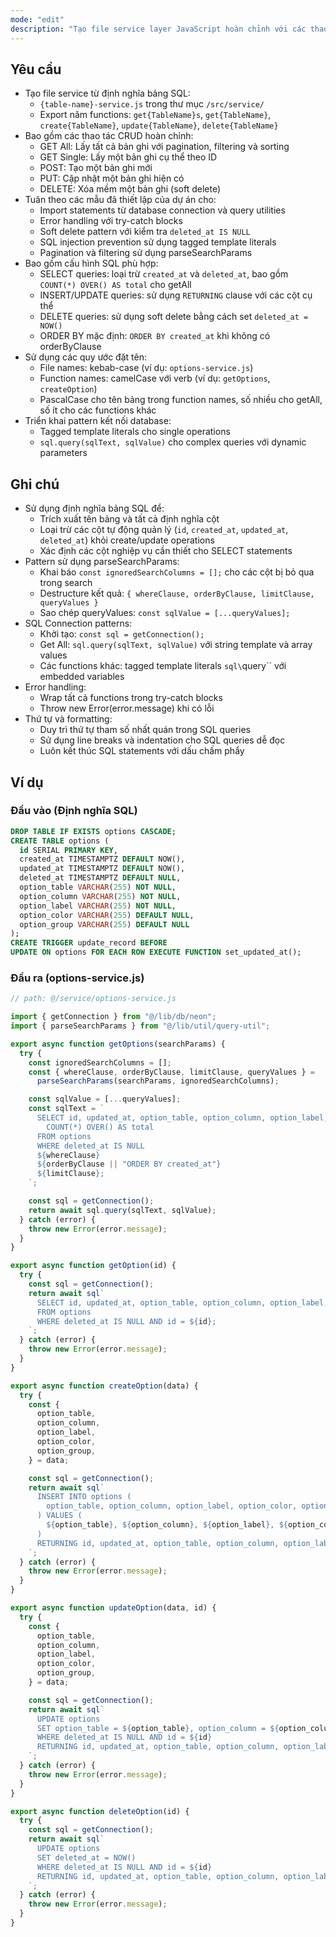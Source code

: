 ```yaml
---
mode: "edit"
description: "Tạo file service layer JavaScript hoàn chỉnh với các thao tác CRUD dựa trên định nghĩa bảng SQL, bao gồm pagination, filtering và soft delete."
---
```


## Yêu cầu

- Tạo file service từ định nghĩa bảng SQL:
  - `{table-name}-service.js` trong thư mục `/src/service/`
  - Export năm functions: `get{TableName}s`, `get{TableName}`, `create{TableName}`, `update{TableName}`, `delete{TableName}`
- Bao gồm các thao tác CRUD hoàn chỉnh:
  - GET All: Lấy tất cả bản ghi với pagination, filtering và sorting
  - GET Single: Lấy một bản ghi cụ thể theo ID
  - POST: Tạo một bản ghi mới
  - PUT: Cập nhật một bản ghi hiện có
  - DELETE: Xóa mềm một bản ghi (soft delete)
- Tuân theo các mẫu đã thiết lập của dự án cho:
  - Import statements từ database connection và query utilities
  - Error handling với try-catch blocks
  - Soft delete pattern với kiểm tra `deleted_at IS NULL`
  - SQL injection prevention sử dụng tagged template literals
  - Pagination và filtering sử dụng parseSearchParams
- Bao gồm cấu hình SQL phù hợp:
  - SELECT queries: loại trừ `created_at` và `deleted_at`, bao gồm `COUNT(*) OVER() AS total` cho getAll
  - INSERT/UPDATE queries: sử dụng `RETURNING` clause với các cột cụ thể
  - DELETE queries: sử dụng soft delete bằng cách set `deleted_at = NOW()`
  - ORDER BY mặc định: `ORDER BY created_at` khi không có orderByClause
- Sử dụng các quy ước đặt tên:
  - File names: kebab-case (ví dụ: `options-service.js`)
  - Function names: camelCase với verb (ví dụ: `getOptions`, `createOption`)
  - PascalCase cho tên bảng trong function names, số nhiều cho getAll, số ít cho các functions khác
- Triển khai pattern kết nối database:
  - Tagged template literals cho single operations
  - `sql.query(sqlText, sqlValue)` cho complex queries với dynamic parameters

## Ghi chú

- Sử dụng định nghĩa bảng SQL để:
  - Trích xuất tên bảng và tất cả định nghĩa cột
  - Loại trừ các cột tự động quản lý (`id`, `created_at`, `updated_at`, `deleted_at`) khỏi create/update operations
  - Xác định các cột nghiệp vụ cần thiết cho SELECT statements
- Pattern sử dụng parseSearchParams:
  - Khai báo `const ignoredSearchColumns = [];` cho các cột bị bỏ qua trong search
  - Destructure kết quả: `{ whereClause, orderByClause, limitClause, queryValues }`
  - Sao chép queryValues: `const sqlValue = [...queryValues];`
- SQL Connection patterns:
  - Khởi tạo: `const sql = getConnection();`
  - Get All: `sql.query(sqlText, sqlValue)` với string template và array values
  - Các functions khác: tagged template literals `sql\`query\`` với embedded variables
- Error handling:
  - Wrap tất cả functions trong try-catch blocks
  - Throw new Error(error.message) khi có lỗi
- Thứ tự và formatting:
  - Duy trì thứ tự tham số nhất quán trong SQL queries
  - Sử dụng line breaks và indentation cho SQL queries dễ đọc
  - Luôn kết thúc SQL statements với dấu chấm phẩy

## Ví dụ

### Đầu vào (Định nghĩa SQL)

```sql
DROP TABLE IF EXISTS options CASCADE;
CREATE TABLE options (
  id SERIAL PRIMARY KEY,
  created_at TIMESTAMPTZ DEFAULT NOW(),
  updated_at TIMESTAMPTZ DEFAULT NOW(),
  deleted_at TIMESTAMPTZ DEFAULT NULL,
  option_table VARCHAR(255) NOT NULL,
  option_column VARCHAR(255) NOT NULL,
  option_label VARCHAR(255) NOT NULL,
  option_color VARCHAR(255) DEFAULT NULL,
  option_group VARCHAR(255) DEFAULT NULL
);
CREATE TRIGGER update_record BEFORE
UPDATE ON options FOR EACH ROW EXECUTE FUNCTION set_updated_at();
```

### Đầu ra (options-service.js)

```javascript
// path: @/service/options-service.js

import { getConnection } from "@/lib/db/neon";
import { parseSearchParams } from "@/lib/util/query-util";

export async function getOptions(searchParams) {
  try {
    const ignoredSearchColumns = [];
    const { whereClause, orderByClause, limitClause, queryValues } =
      parseSearchParams(searchParams, ignoredSearchColumns);

    const sqlValue = [...queryValues];
    const sqlText = `
      SELECT id, updated_at, option_table, option_column, option_label, option_color, option_group,
        COUNT(*) OVER() AS total
      FROM options
      WHERE deleted_at IS NULL
      ${whereClause}
      ${orderByClause || "ORDER BY created_at"}
      ${limitClause};
    `;

    const sql = getConnection();
    return await sql.query(sqlText, sqlValue);
  } catch (error) {
    throw new Error(error.message);
  }
}

export async function getOption(id) {
  try {
    const sql = getConnection();
    return await sql`
      SELECT id, updated_at, option_table, option_column, option_label, option_color, option_group
      FROM options
      WHERE deleted_at IS NULL AND id = ${id};
    `;
  } catch (error) {
    throw new Error(error.message);
  }
}

export async function createOption(data) {
  try {
    const {
      option_table,
      option_column,
      option_label,
      option_color,
      option_group,
    } = data;

    const sql = getConnection();
    return await sql`
      INSERT INTO options (
        option_table, option_column, option_label, option_color, option_group
      ) VALUES (
        ${option_table}, ${option_column}, ${option_label}, ${option_color}, ${option_group}
      )
      RETURNING id, updated_at, option_table, option_column, option_label, option_color, option_group;
    `;
  } catch (error) {
    throw new Error(error.message);
  }
}

export async function updateOption(data, id) {
  try {
    const {
      option_table,
      option_column,
      option_label,
      option_color,
      option_group,
    } = data;

    const sql = getConnection();
    return await sql`
      UPDATE options
      SET option_table = ${option_table}, option_column = ${option_column}, option_label = ${option_label}, option_color = ${option_color}, option_group = ${option_group}
      WHERE deleted_at IS NULL AND id = ${id}
      RETURNING id, updated_at, option_table, option_column, option_label, option_color, option_group;
    `;
  } catch (error) {
    throw new Error(error.message);
  }
}

export async function deleteOption(id) {
  try {
    const sql = getConnection();
    return await sql`
      UPDATE options
      SET deleted_at = NOW()
      WHERE deleted_at IS NULL AND id = ${id}
      RETURNING id, updated_at, option_table, option_column, option_label, option_color, option_group;
    `;
  } catch (error) {
    throw new Error(error.message);
  }
}
```
